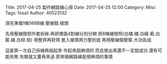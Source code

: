Title: 2017-04-25  製作網路線心得
Date: 2017-04-25 12:00
Category: Misc
Tags: fossil
Author: 40523132

<!-- PELICAN_END_SUMMARY --> 

須先準備1條568B線.壓線鉗.接頭

先用壓線鉗把外套拆掉.再把裡面4對線分別分開
把8條線按照(白橘.橘.白綠.藍.白藍.綠.白棕.棕)
用整齊再對齊.套入接頭用力壓到底
再用壓線鉗壓緊.大功告成

這是第一次自己拆線再組起來 作起來超麻煩的 
而且做出來還不一定就成功 還有可能失敗
失敗就又要再來過 原來做網路線是很麻煩的事情 